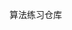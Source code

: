 <!--
 * @Author: zhengmengyu zhengmengyu987@163.com
 * @Date: 2023-07-12 21:22:24
 * @LastEditors: zhengmengyu zhengmengyu987@163.com
 * @LastEditTime: 2023-07-12 21:22:46
 * @FilePath: \algorithm\README.md
 * @Description: 这是默认设置,请设置`customMade`, 打开koroFileHeader查看配置 进行设置: https://github.com/OBKoro1/koro1FileHeader/wiki/%E9%85%8D%E7%BD%AE
-->
算法练习仓库
